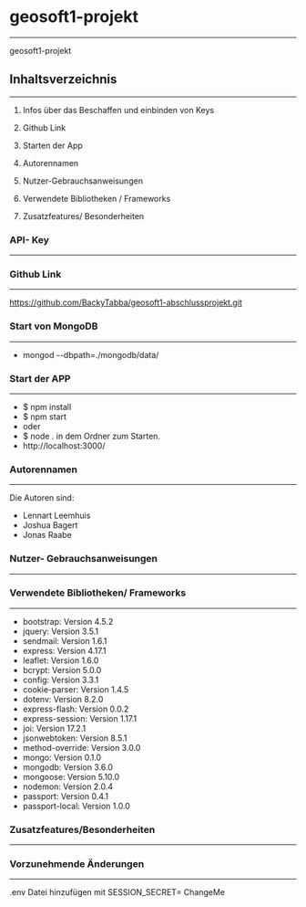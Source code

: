 # geosoft1-projekt
***
geosoft1-projekt

## Inhaltsverzeichnis
***
1. Infos über das Beschaffen und einbinden von Keys

2. Github Link

3. Starten der App

4. Autorennamen

5. Nutzer-Gebrauchsanweisungen

6. Verwendete Bibliotheken / Frameworks

7. Zusatzfeatures/ Besonderheiten

### API- Key
***


### Github Link
***
https://github.com/BackyTabba/geosoft1-abschlussprojekt.git

### Start von MongoDB
***
* mongod --dbpath=./mongodb/data/


### Start der APP
***
* $ npm install
* $ npm start
* oder 
* $ node . in dem Ordner zum Starten.
* http://localhost:3000/ 

### Autorennamen
***
Die Autoren sind: 
* Lennart Leemhuis
* Joshua Bagert
* Jonas Raabe

### Nutzer- Gebrauchsanweisungen
***

### Verwendete Bibliotheken/ Frameworks
***
* bootstrap: Version 4.5.2
* jquery: Version 3.5.1
* sendmail: Version 1.6.1
* express: Version 4.17.1
* leaflet: Version 1.6.0
* bcrypt: Version 5.0.0
* config: Version 3.3.1
* cookie-parser: Version 1.4.5
* dotenv: Version 8.2.0
* express-flash: Version 0.0.2
* express-session: Version 1.17.1
* joi: Version 17.2.1
* jsonwebtoken: Version 8.5.1
* method-override: Version 3.0.0
* mongo: Version 0.1.0
* mongodb: Version 3.6.0
* mongoose: Version 5.10.0
* nodemon: Version 2.0.4
* passport: Version 0.4.1
* passport-local: Version 1.0.0


### Zusatzfeatures/Besonderheiten
***
### Vorzunehmende Änderungen
***
.env Datei hinzufügen mit SESSION_SECRET= ChangeMe
